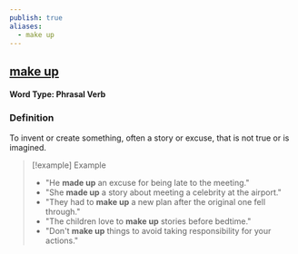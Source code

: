 ```yaml
---
publish: true
aliases:
  - make up
---
```


## [make up](https://dictionary.cambridge.org/dictionary/english/make-up)

#### Word Type: Phrasal Verb
### Definition
To invent or create something, often a story or excuse, that is not true or is imagined.

> [!example] Example
> 
> - "He **made up** an excuse for being late to the meeting."
> - "She **made up** a story about meeting a celebrity at the airport."
> - "They had to **make up** a new plan after the original one fell through."
> - "The children love to **make up** stories before bedtime."
> - "Don't **make up** things to avoid taking responsibility for your actions."